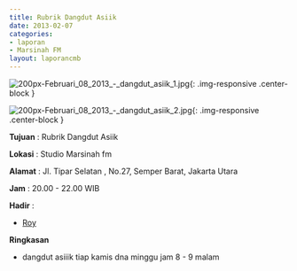 ```yaml
---
title: Rubrik Dangdut Asiik 
date: 2013-02-07
categories:
- laporan
- Marsinah FM
layout: laporancmb
---
```



![200px-Februari_08_2013_-_dangdut_asiik_1.jpg](/uploads/200px-Februari_08_2013_-_dangdut_asiik_1.jpg){: .img-responsive .center-block }

![200px-Februari_08_2013_-_dangdut_asiik_2.jpg](/uploads/200px-Februari_08_2013_-_dangdut_asiik_2.jpg){: .img-responsive .center-block }


**Tujuan** : Rubrik Dangdut Asiik 

**Lokasi** : Studio Marsinah fm 

**Alamat** : Jl. Tipar Selatan , No.27, Semper Barat, Jakarta Utara 

**Jam** : 20.00 - 22.00 WIB 

**Hadir** :
* [Roy](http://wiki.ciptamedia.org/wiki/Roy)

**Ringkasan**  
* dangdut asiiik tiap kamis dna minggu jam 8 - 9 malam
